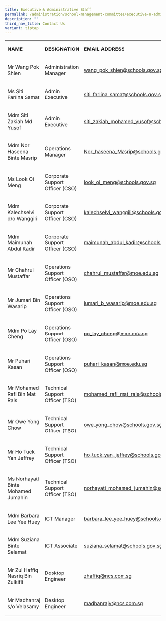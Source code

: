 ```yaml
---
title: Executive & Administrative Staff
permalink: /administration/school-management-committee/executive-n-administrative-staff/
description: ""
third_nav_title: Contact Us
variant: tiptap
---
```

<table style="minWidth: 75px">
<colgroup>
<col>
<col>
<col>
</colgroup>
<tbody>
<tr>
<td rowspan="1" colspan="1">
<p><strong>NAME</strong>
</p>
</td>
<td rowspan="1" colspan="1">
<p><strong>DESIGNATION</strong>
</p>
</td>
<td rowspan="1" colspan="1">
<p><strong>EMAIL ADDRESS</strong>
</p>
</td>
</tr>
<tr>
<td rowspan="1" colspan="1">
<p>Mr Wang Pok Shien</p>
</td>
<td rowspan="1" colspan="1">
<p>Administration Manager</p>
</td>
<td rowspan="1" colspan="1">
<p><a href="mailto:wang_pok_shien@schools.gov.sg" rel="noopener noreferrer nofollow" target="_blank">wang_pok_shien@schools.gov.sg</a>
</p>
</td>
</tr>
<tr>
<td rowspan="1" colspan="1">
<p>Ms Siti Farlina Samat</p>
</td>
<td rowspan="1" colspan="1">
<p>Admin Executive</p>
</td>
<td rowspan="1" colspan="1">
<p><a href="mailto:siti_farlina_samat@schools.gov.sg" rel="noopener noreferrer nofollow" target="_blank">siti_farlina_samat@schools.gov.sg</a>
</p>
</td>
</tr>
<tr>
<td rowspan="1" colspan="1">
<p>Mdm Siti Zakiah Md Yusof</p>
</td>
<td rowspan="1" colspan="1">
<p>Admin Executive</p>
</td>
<td rowspan="1" colspan="1">
<p><a href="mailto:siti_zakiah_mohamed_yusof@schools.gov.sg" rel="noopener noreferrer nofollow" target="_blank"><u>siti_zakiah_mohamed_yusof@schools.gov.sg</u></a>
</p>
</td>
</tr>
<tr>
<td rowspan="1" colspan="1">
<p>Mdm Nor Haseena Binte Masrip</p>
</td>
<td rowspan="1" colspan="1">
<p>Operations Manager</p>
</td>
<td rowspan="1" colspan="1">
<p><a href="mailto:Nor_haseena_Masrip@schools.gov.sg" rel="noopener noreferrer nofollow" target="_blank">Nor_haseena_Masrip@schools.gov.sg</a>
</p>
</td>
</tr>
<tr>
<td rowspan="1" colspan="1">
<p>Ms Look Oi Meng</p>
</td>
<td rowspan="1" colspan="1">
<p>Corporate Support Officer (CSO)</p>
</td>
<td rowspan="1" colspan="1">
<p><a href="mailto:look_oi_meng@schools.gov.sg" rel="noopener noreferrer nofollow" target="_blank">look_oi_meng@schools.gov.sg</a>
</p>
</td>
</tr>
<tr>
<td rowspan="1" colspan="1">
<p>Mdm Kalechselvi d/o Wanggili</p>
</td>
<td rowspan="1" colspan="1">
<p>Corporate Support Officer (CSO)</p>
</td>
<td rowspan="1" colspan="1">
<p><a href="mailto:kalechselvi_wanggili@schools.gov.sg" rel="noopener noreferrer nofollow" target="_blank">kalechselvi_wanggili@schools.gov.sg</a>
</p>
</td>
</tr>
<tr>
<td rowspan="1" colspan="1">
<p>Mdm Maimunah Abdul Kadir</p>
</td>
<td rowspan="1" colspan="1">
<p>Corporate Support Officer (CSO)</p>
</td>
<td rowspan="1" colspan="1">
<p><a href="mailto:maimunah_abdul_kadir@schools.gov.sg" rel="noopener noreferrer nofollow" target="_blank">maimunah_abdul_kadir@schools.gov.sg</a>
</p>
</td>
</tr>
<tr>
<td rowspan="1" colspan="1">
<p>Mr Chahrul Mustaffar&nbsp;</p>
</td>
<td rowspan="1" colspan="1">
<p>Operations Support Officer (OSO)</p>
</td>
<td rowspan="1" colspan="1">
<p><a href="mailto:chahrul_mustaffar@moe.edu.sg" rel="noopener noreferrer nofollow" target="_blank">chahrul_mustaffar@moe.edu.sg</a>
</p>
</td>
</tr>
<tr>
<td rowspan="1" colspan="1">
<p>Mr Jumari Bin Wasarip&nbsp;</p>
</td>
<td rowspan="1" colspan="1">
<p>Operations Support Officer (OSO)</p>
</td>
<td rowspan="1" colspan="1">
<p><a href="mailto:jumari_b_wasarip@moe.edu.sg" rel="noopener noreferrer nofollow" target="_blank">jumari_b_wasarip@moe.edu.sg</a>
</p>
</td>
</tr>
<tr>
<td rowspan="1" colspan="1">
<p>Mdm Po Lay Cheng</p>
</td>
<td rowspan="1" colspan="1">
<p>Operations Support Officer (OSO)</p>
</td>
<td rowspan="1" colspan="1">
<p><a href="mailto:po_lay_cheng@moe.edu.sg" rel="noopener noreferrer nofollow" target="_blank">po_lay_cheng@moe.edu.sg</a>
</p>
</td>
</tr>
<tr>
<td rowspan="1" colspan="1">
<p>Mr Puhari Kasan</p>
</td>
<td rowspan="1" colspan="1">
<p>Operations Support Officer (OSO)</p>
</td>
<td rowspan="1" colspan="1">
<p><a href="mailto:puhari_kasan@moe.edu.sg" rel="noopener noreferrer nofollow" target="_blank">puhari_kasan@moe.edu.sg</a>
</p>
</td>
</tr>
<tr>
<td rowspan="1" colspan="1">
<p>Mr Mohamed Rafi Bin Mat Rais</p>
</td>
<td rowspan="1" colspan="1">
<p>Technical Support Officer (TSO)</p>
</td>
<td rowspan="1" colspan="1">
<p><a href="mailto:mohamed_rafi_mat_rais@schools.gov.sg" rel="noopener noreferrer nofollow" target="_blank">mohamed_rafi_mat_rais@schools.gov.sg</a>
</p>
</td>
</tr>
<tr>
<td rowspan="1" colspan="1">
<p>Mr Owe Yong Chow</p>
</td>
<td rowspan="1" colspan="1">
<p>Technical Support Officer (TSO)</p>
</td>
<td rowspan="1" colspan="1">
<p><a href="mailto:owe_yong_chow@schools.gov.sg" rel="noopener noreferrer nofollow" target="_blank">owe_yong_chow@schools.gov.sg</a>
</p>
</td>
</tr>
<tr>
<td rowspan="1" colspan="1">
<p>Mr&nbsp;Ho Tuck Yan Jeffrey</p>
</td>
<td rowspan="1" colspan="1">
<p>Technical Support Officer (TSO)</p>
</td>
<td rowspan="1" colspan="1">
<p><a href="mailto:ho_tuck_yan_jeffrey@schools.gov.sg" rel="noopener noreferrer nofollow" target="_blank">ho_tuck_yan_jeffrey@schools.gov.sg</a>
</p>
</td>
</tr>
<tr>
<td rowspan="1" colspan="1">
<p>Ms Norhayati Binte Mohamed Jumahin</p>
</td>
<td rowspan="1" colspan="1">
<p>Technical Support Officer (TSO)</p>
</td>
<td rowspan="1" colspan="1">
<p><a href="mailto:norhayati_mohamed_jumahin@schools.gov.sg" rel="noopener noreferrer nofollow" target="_blank">norhayati_mohamed_jumahin@schools.gov.sg</a>
</p>
</td>
</tr>
<tr>
<td rowspan="1" colspan="1">
<p>Mdm Barbara Lee Yee Huey</p>
</td>
<td rowspan="1" colspan="1">
<p>ICT Manager</p>
</td>
<td rowspan="1" colspan="1">
<p><a href="mailto:barbara_lee_yee_huey@schools.gov.sg" rel="noopener noreferrer nofollow" target="_blank">barbara_lee_yee_huey@schools.gov.sg</a>
</p>
</td>
</tr>
<tr>
<td rowspan="1" colspan="1">
<p>Mdm Suziana Binte Selamat&nbsp; &nbsp;&nbsp;</p>
</td>
<td rowspan="1" colspan="1">
<p>ICT Associate</p>
</td>
<td rowspan="1" colspan="1">
<p><a href="mailto:suziana_selamat@schools.gov.sg" rel="noopener noreferrer nofollow" target="_blank">suziana_selamat@schools.gov.sg</a>
</p>
</td>
</tr>
<tr>
<td rowspan="1" colspan="1">
<p>Mr Zul Haffiq Nasriq Bin Zulkifli</p>
</td>
<td rowspan="1" colspan="1">
<p>Desktop Engineer</p>
</td>
<td rowspan="1" colspan="1">
<p><a href="mailto:zhaffiq@ncs.com.sg" rel="noopener noreferrer nofollow" target="_blank">zhaffiq@ncs.com.sg</a>
</p>
</td>
</tr>
<tr>
<td rowspan="1" colspan="1">
<p>Mr&nbsp;Madhanraj s/o Velasamy</p>
</td>
<td rowspan="1" colspan="1">
<p>Desktop Engineer</p>
</td>
<td rowspan="1" colspan="1">
<p><a href="mailto:madhanrajv@ncs.com.sg" rel="noopener noreferrer nofollow" target="_blank">madhanrajv@ncs.com.sg</a>
</p>
</td>
</tr>
</tbody>
</table>
<p></p>